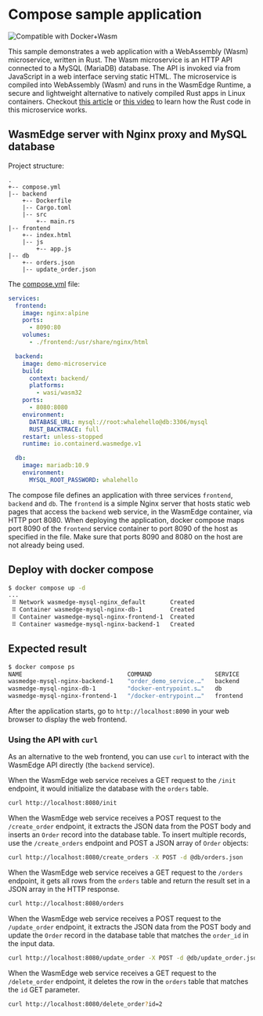 # Compose sample application

![Compatible with Docker+Wasm](../icon_wasm.svg)

This sample demonstrates a web application with a WebAssembly (Wasm) microservice, written in Rust. The Wasm microservice is an HTTP API connected to a MySQL (MariaDB) database. The API is invoked via from JavaScript in a web interface serving static HTML. The microservice is compiled into WebAssembly (Wasm) and runs in the WasmEdge Runtime, a secure and lightweight alternative to natively compiled Rust apps in Linux containers. Checkout [this article](https://blog.logrocket.com/rust-microservices-server-side-webassembly/) or [this video](https://www.youtube.com/watch?v=VSqMPFr7SEs) to learn how the Rust code in this microservice works.

## WasmEdge server with Nginx proxy and MySQL database

Project structure:

```
.
+-- compose.yml
|-- backend
    +-- Dockerfile
    |-- Cargo.toml
    |-- src
        +-- main.rs
|-- frontend
    +-- index.html
    |-- js
        +-- app.js
|-- db
    +-- orders.json
    |-- update_order.json
```

The [compose.yml](compose.yml) file:

```yaml
services:
  frontend:
    image: nginx:alpine
    ports:
      - 8090:80
    volumes:
      - ./frontend:/usr/share/nginx/html

  backend:
    image: demo-microservice
    build:
      context: backend/
      platforms:
        - wasi/wasm32
    ports:
      - 8080:8080
    environment:
      DATABASE_URL: mysql://root:whalehello@db:3306/mysql
      RUST_BACKTRACE: full
    restart: unless-stopped
    runtime: io.containerd.wasmedge.v1

  db:
    image: mariadb:10.9
    environment:
      MYSQL_ROOT_PASSWORD: whalehello
```

The compose file defines an application with three services `frontend`, `backend` and `db`. The `frontend` is a simple Nginx server that hosts static web pages that access the `backend` web service, in the WasmEdge container, via HTTP port 8080. When deploying the application, docker compose maps port 8090 of the `frontend` service container to port 8090 of the host as specified in the file. Make sure that ports 8090 and 8080 on the host are not already being used.

## Deploy with docker compose

```bash
$ docker compose up -d
...
 ⠿ Network wasmedge-mysql-nginx_default       Created
 ⠿ Container wasmedge-mysql-nginx-db-1        Created
 ⠿ Container wasmedge-mysql-nginx-frontend-1  Created
 ⠿ Container wasmedge-mysql-nginx-backend-1   Created
```

## Expected result

```bash
$ docker compose ps
NAME                              COMMAND                  SERVICE             STATUS              PORTS
wasmedge-mysql-nginx-backend-1    "order_demo_service.…"   backend             running             0.0.0.0:8080->8080/tcp, :::8080->8080/tcp
wasmedge-mysql-nginx-db-1         "docker-entrypoint.s…"   db                  running             3306/tcp
wasmedge-mysql-nginx-frontend-1   "/docker-entrypoint.…"   frontend            running             0.0.0.0:8090->80/tcp, :::8090->80/tcp
```

After the application starts, go to `http://localhost:8090` in your web browser to display the web frontend. 

### Using the API with `curl`

As an alternative to the web frontend, you can use `curl` to interact with the WasmEdge API directly (the `backend` service).

When the WasmEdge web service receives a GET request to the `/init` endpoint, it would initialize the database with the `orders` table.

```bash
curl http://localhost:8080/init
```

When the WasmEdge web service receives a POST request to the `/create_order` endpoint, it extracts the JSON data from the POST body and inserts an `Order` record into the database table.
To insert multiple records, use the `/create_orders` endpoint and POST a JSON array of `Order` objects:

```bash
curl http://localhost:8080/create_orders -X POST -d @db/orders.json
```

When the WasmEdge web service receives a GET request to the `/orders` endpoint, it gets all rows from the `orders` table and return the result set in a JSON array in the HTTP response.

```bash
curl http://localhost:8080/orders
```

When the WasmEdge web service receives a POST request to the `/update_order` endpoint, it extracts the JSON data from the POST body and update the `Order` record in the database table that matches the `order_id` in the input data.

```bash
curl http://localhost:8080/update_order -X POST -d @db/update_order.json
```

When the WasmEdge web service receives a GET request to the `/delete_order` endpoint, it deletes the row in the `orders` table that matches the `id` GET parameter.

```bash
curl http://localhost:8080/delete_order?id=2
```

